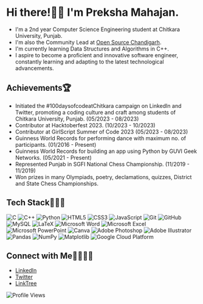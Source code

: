 # Hi there!👋🏻 I'm Preksha Mahajan.

- I'm a 2nd year Computer Science Engineering student at Chitkara University, Punjab.
- I'm also the Community Lead at [Open Source Chandigarh](https://github.com/Open-Source-Chandigarh).
- I'm currently learning Data Structures and Algorithms in C++.
- I aspire to become a proficient and innovative software engineer, constantly learning and adapting to the latest technological advancements.

## Achievements🏆

- Initiated the #100daysofcodeatChitkara campaign on LinkedIn and Twitter, promoting a coding culture and craft among students of Chitkara University, Punjab. (05/2023 - 08/2023)
- Contributor at Hacktoberfest 2023. (10/2023 - 10/2023)
- Contributor at GirlScript Summer of Code 2023 (05/2023 - 08/2023)
- Guinness World Records for performing dance with maximum no. of participants. (01/2016 - Present)
- Guinness World Records for building an app using Python by GUVI Geek Networks. (05/2021 - Present)
- Represented Punjab in SGFI National Chess Championship. (11/2019 - 11/2019)
- Won prizes in many Olympiads, poetry, declamations, quizzes, District and State Chess Championships.

## Tech Stack👩🏻‍💻
![C](https://img.shields.io/badge/c-%2300599C.svg?style=for-the-badge&logo=c&logoColor=white) ![C++](https://img.shields.io/badge/c++-%2300599C.svg?style=for-the-badge&logo=c%2B%2B&logoColor=white)  ![Python](https://img.shields.io/badge/python-3670A0?style=for-the-badge&logo=python&logoColor=ffdd54) ![HTML5](https://img.shields.io/badge/html5-%23E34F26.svg?style=for-the-badge&logo=html5&logoColor=white) ![CSS3](https://img.shields.io/badge/css3-%231572B6.svg?style=for-the-badge&logo=css3&logoColor=white) ![JavaScript](https://img.shields.io/badge/javascript-%23323330.svg?style=for-the-badge&logo=javascript&logoColor=%23F7DF1E) ![Git](https://img.shields.io/badge/Git-fc6d26?style=for-the-badge&logo=git&logoColor=white) ![GitHub](https://img.shields.io/badge/GitHub-%23121011.svg?style=for-the-badge&logo=github&logoColor=white) ![MySQL](https://img.shields.io/badge/mysql-%2300f.svg?style=for-the-badge&logo=mysql&logoColor=white) ![LaTeX](https://img.shields.io/badge/LaTeX-%234285F4.svg?style=for-the-badge&logo=latex&logoColor=white) ![Microsoft Word](https://img.shields.io/badge/MS%20Word-%231570AD.svg?style=for-the-badge&logo=microsoftword&logoColor=white) ![Microsoft Excel](https://img.shields.io/badge/MS%20Excel-%23217346.svg?style=for-the-badge&logo=microsoftexcel&logoColor=white) ![Microsoft PowerPoint](https://img.shields.io/badge/MS%20PowerPoint-%23B7472A.svg?style=for-the-badge&logo=microsoftpowerpoint&logoColor=white) ![Canva](https://img.shields.io/badge/Canva-%2300C4CC.svg?style=for-the-badge&logo=Canva&logoColor=white) ![Adobe Photoshop](https://img.shields.io/badge/adobephotoshop-%2331A8FF.svg?style=for-the-badge&logo=adobephotoshop&logoColor=white) ![Adobe Illustrator](https://img.shields.io/badge/adobeillustrator-%23FF9A00.svg?style=for-the-badge&logo=adobeillustrator&logoColor=white) ![Pandas](https://img.shields.io/badge/pandas-%23150458.svg?style=for-the-badge&logo=pandas&logoColor=white) ![NumPy](https://img.shields.io/badge/numpy-%23013243.svg?style=for-the-badge&logo=numpy&logoColor=white) ![Matplotlib](https://img.shields.io/badge/Matplotlib-%2315172F.svg?style=for-the-badge&logo=python&logoColor=white) ![Google Cloud Platform](https://img.shields.io/badge/GCP-%234285F4.svg?style=for-the-badge&logo=googlecloud&logoColor=white)

## Connect with Me🫱🏻‍🫲🏻

- [LinkedIn](https://www.linkedin.com/in/preksha-mahajan-090359214/)
- [Twitter](https://twitter.com/MahajanPreksha)
- [LinkTree](https://linktr.ee/PrekshaMahajan)

![Profile Views](https://komarev.com/ghpvc/?username=MahajanPreksha&color=green)
